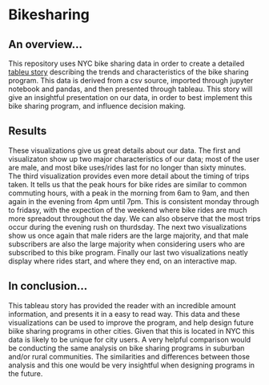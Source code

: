 # Bikesharing
## An overview...
This repository uses NYC bike sharing data in order to create a detailed [tableu story](https://public.tableau.com/profile/k.sharma#!/vizhome/Bikesharing_Story/Deliverable) describing the trends and characteristics of the bike sharing program. This data is derived from a csv source, imported through jupyter notebook and pandas, and then presented through tableau. This story will give an insightful presentation on our data, in order to best implement this bike sharing program, and influence decision making.

## Results
These visualizations give us great details about our data. The first and visualizaton show up two major characteristics of our data; most of the user are male, and most bike uses/rides last for no longer than sixty minutes. The third visualization provides even more detail about the timing of trips taken. It tells us that the peak hours for bike rides are similar to common commuting hours, with a peak in the morning from 6am to 9am, and then again in the evening from 4pm until 7pm. This is consistent monday through to fridasy, with the expection of the weekend where bike rides are much more spreadout throughout the day. We can also observe that the most trips occur during the evening rush on thurdsday. The next two visualizations show us once again that male riders are the large majority, and that male subscribers are also the large majority when considering users who are subscribed to this bike program. Finally our last two visualizations neatly display where rides start, and where they end, on an interactive map.

## In conclusion...
This tableau story has provided the reader with an incredible amount information, and presents it in a easy to read way. This data and these visualizations can be used to improve the program, and help design future biike sharing programs in other cities. Given that this is located in NYC this data is likely to be unique for city users. A very helpful comparison would be conducting the same analysis on bike sharing programs in suburban and/or rural communities. The similarities and differences between those analysis and this one would be very insightful when designing programs in the future.

